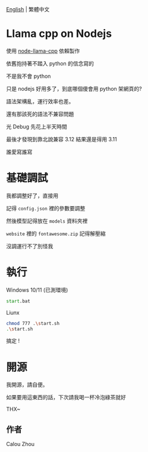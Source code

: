 [English](README_EN.md) | 繁體中文

# Llama cpp on Nodejs

使用 [node-llama-cpp](https://github.com/withcatai/node-llama-cpp) 依賴製作

依舊抱持著不踏入 python 的信念寫的

不是我不會 python

只是 nodejs 好用多了，到底哪個傻會用 python 架網頁的?

語法架構亂，運行效率也差。

還有那該死的語法不兼容問題

光 Debug 先花上半天時間

最後才發現到靠北說兼容 3.12 結果還是得用 3.11

誰愛寫誰寫

# 基礎調試

我都調整好了，直接用

記得 `config.json` 裡的參數要調整

然後模型記得放在 `models` 資料夾裡

`website` 裡的 `fontawesome.zip` 記得解壓縮

沒調運行不了別怪我

# 執行

Windows 10/11 (已測環境)
```bat
start.bat
```

Liunx
```sh
chmod 777 .\start.sh
.\start.sh
```

搞定 !

# 開源

我開源，請自便。

如果要用這東西的話，下次請我喝一杯冷泡綠茶就好

THX~

## 作者

Calou Zhou